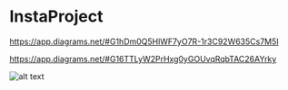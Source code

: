 # InstaProject

https://app.diagrams.net/#G1hDm0Q5HlWF7yO7R-1r3C92W635Cs7M5I

https://app.diagrams.net/#G16TTLyW2PrHxg0yGOUvqRqbTAC26AYrky

![alt text](https://github.com/OmarAyman415/InstaProject/blob/[branch]/image.jpg?raw=true)
